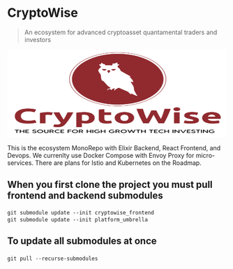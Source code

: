 # CryptoWise
> An ecosystem for advanced cryptoasset quantamental traders and investors

<!-- ![](./docs/assets/particle-background.gif) -->
<img src="./misc/media/color_logo_with_background.png" width="100%" height="200">

This is the ecosystem MonoRepo with Elixir Backend, React Frontend, and Devops. We currenlty use Docker Compose with Envoy Proxy for micro-services. There are plans for Istio and Kubernetes on the Roadmap.

## When you first clone the project you must pull frontend and backend submodules
```
git submodule update --init cryptowise_frontend
git submodule update --init platform_umbrella
```

## To update all submodules at once
`git pull --recurse-submodules`
